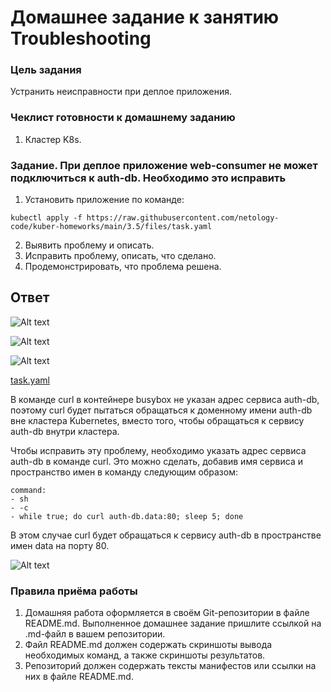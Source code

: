 # Домашнее задание к занятию Troubleshooting

### Цель задания

Устранить неисправности при деплое приложения.

### Чеклист готовности к домашнему заданию

1. Кластер K8s.

### Задание. При деплое приложение web-consumer не может подключиться к auth-db. Необходимо это исправить

1. Установить приложение по команде:

```shell
kubectl apply -f https://raw.githubusercontent.com/netology-code/kuber-homeworks/main/3.5/files/task.yaml
```

2. Выявить проблему и описать.
3. Исправить проблему, описать, что сделано.
4. Продемонстрировать, что проблема решена.

## Ответ

![Alt text](https://github.com/wineperm/SHDEVOPS-2/assets/15356046/dc802885-311b-48a1-9206-ab815d492a49)

![Alt text](https://github.com/wineperm/SHDEVOPS-2/assets/15356046/e7b8f390-ebfe-4cd8-bb5c-f37168d4d2ec)

![Alt text](https://github.com/wineperm/SHDEVOPS-2/assets/15356046/cb24c97e-1ef2-43a4-ab65-c5641f914bad)

[task.yaml](https://github.com/wineperm/SHDEVOPS-2/blob/main/kuber-homeworks/3.5/task.yaml)

В команде curl в контейнере busybox не указан адрес сервиса auth-db, поэтому curl будет пытаться обращаться к доменному имени auth-db вне кластера Kubernetes, вместо того, чтобы обращаться к сервису auth-db внутри кластера.

Чтобы исправить эту проблему, необходимо указать адрес сервиса auth-db в команде curl. Это можно сделать, добавив имя сервиса и пространство имен в команду следующим образом:

```
command:
- sh
- -c
- while true; do curl auth-db.data:80; sleep 5; done
```

В этом случае curl будет обращаться к сервису auth-db в пространстве имен data на порту 80.

![Alt text](https://github.com/wineperm/SHDEVOPS-2/assets/15356046/24699aea-9997-4b71-a82f-a0ce40060adf)

### Правила приёма работы

1. Домашняя работа оформляется в своём Git-репозитории в файле README.md. Выполненное домашнее задание пришлите ссылкой на .md-файл в вашем репозитории.
2. Файл README.md должен содержать скриншоты вывода необходимых команд, а также скриншоты результатов.
3. Репозиторий должен содержать тексты манифестов или ссылки на них в файле README.md.
